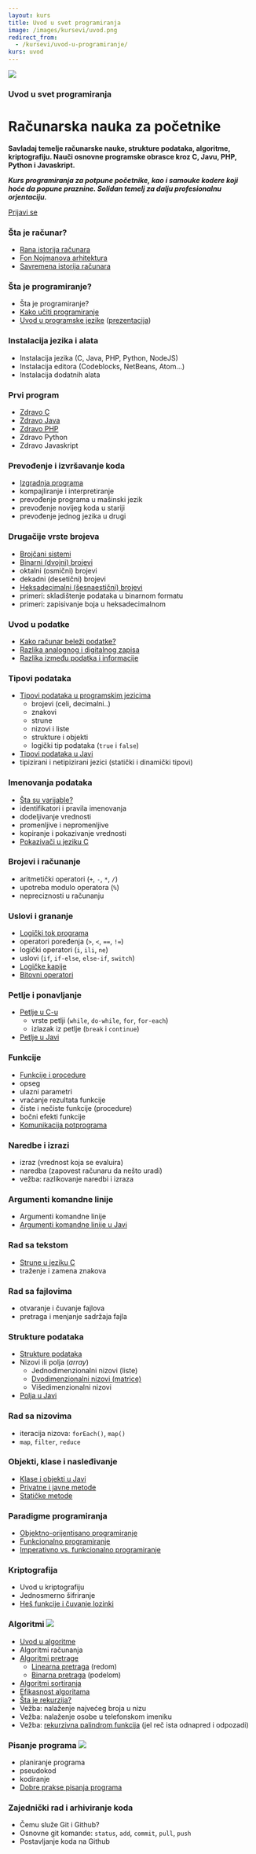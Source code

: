 ```yaml
---
layout: kurs
title: Uvod u svet programiranja
image: /images/kursevi/uvod.png
redirect_from:
  - /kursevi/uvod-u-programiranje/
kurs: uvod
---
```


![]({{page.image}})

### Uvod u svet programiranja
# Računarska nauka za početnike

**Savladaj temelje računarske nauke, strukture podataka, algoritme, kriptografiju. Nauči osnovne programske obrasce kroz C, Javu, PHP, Python i Javaskript.**

***Kurs programiranja za potpune početnike, kao i samouke kodere koji hoće da popune praznine. Solidan temelj za dalju profesionalnu orjentaciju.***

<a href="/kursevi/prijava?kurs=10" class="btn float-right">Prijavi se</a>

### Šta je računar?

- [Rana istorija računara](/rana-istorija-racunara)
- [Fon Nojmanova arhitektura](/fon-nojmanova-arhitektura)
- [Savremena istorija računara](/savremena-istorija-racunara)

### Šta je programiranje?

- Šta je programiranje?
- [Kako učiti programiranje](/programiranje-je-tesko)
- [Uvod u programske jezike](/uvod-u-programske-jezike) ([prezentacija](https://www.slideshare.net/DamjanPavlica/programski-jezici-73018599))

### Instalacija jezika i alata

- Instalacija jezika (C, Java, PHP, Python, NodeJS)
- Instalacija editora (Codeblocks, NetBeans, Atom...)
- Instalacija dodatnih alata

### Prvi program
- [Zdravo C](/zdravo-c)
- [Zdravo Java](/zdravo-java)
- [Zdravo PHP](/uvod-u-php)
- Zdravo Python
- Zdravo Javaskript

### Prevođenje i izvršavanje koda

- [Izgradnja programa](/izgradnja-programa)
- kompajliranje i interpretiranje
- prevođenje programa u mašinski jezik
- prevođenje novijeg koda u stariji
- prevođenje jednog jezika u drugi

### Drugačije vrste brojeva

- [Brojčani sistemi](/brojcani-sistemi)
- [Binarni (dvojni) brojevi](/binarni-brojevi)
- oktalni (osmični) brojevi
- dekadni (desetični) brojevi
- [Heksadecimalni (šesnaestični) brojevi](/heksadecimalni-brojevi)
- primeri: skladištenje podataka u binarnom formatu
- primeri: zapisivanje boja u heksadecimalnom

### Uvod u podatke

- [Kako računar beleži podatke?](/kako-racunar-belezi-podatke)
- [Razlika analognog i digitalnog zapisa](/analogni-i-digitalni-zapis)
- [Razlika između podatka i informacije](/razlika-podaci-informacije)

### Tipovi podataka

- [Tipovi podataka u programskim jezicima](/tipovi-podataka)
  - brojevi (celi, decimalni..)
  - znakovi
  - strune
  - nizovi i liste
  - strukture i objekti
  - logički tip podataka (`true` i `false`)
- [Tipovi podataka u Javi](/java-tipovi-podataka)
- tipizirani i netipizirani jezici (statički i dinamički tipovi)

### Imenovanja podataka
- [Šta su varijable?](/c-varijable)
- identifikatori i pravila imenovanja
- dodeljivanje vrednosti
- promenljive i nepromenljive
- kopiranje i pokazivanje vrednosti
- [Pokazivači u jeziku C](/c-pokazivaci)

### Brojevi i računanje
- aritmetički operatori (`+`, `-`, `*`, `/`)
- upotreba modulo operatora (`%`)
- nepreciznosti u računanju

### Uslovi i grananje
- [Logički tok programa](/programska-logika)
- operatori poređenja (`>`, `<`, `==`, `!=`)
- logički operatori (`i`, `ili`, `ne`)
- uslovi (`if`, `if-else`, `else-if`, `switch`)
- [Logičke kapije](/logicke-kapije)
- [Bitovni operatori](/bitovni-operatori)

### Petlje i ponavljanje

- [Petlje u C-u](/c-petlje)
  - vrste petlji (`while`, `do-while`, `for`, `for-each`)
  - izlazak iz petlje (`break` i `continue`)
- [Petlje u Javi](/java-petlje)

### Funkcije
- [Funkcije i procedure](/funkcije-i-procedure)
- opseg
- ulazni parametri
- vraćanje rezultata funkcije
- čiste i nečiste funkcije (procedure)
- bočni efekti funkcije
- [Komunikacija potprograma](/komunikacija-potprograma)

### Naredbe i izrazi
- izraz (vrednost koja se evaluira)
- naredba (zapovest računaru da nešto uradi)
- vežba: razlikovanje naredbi i izraza

### Argumenti komandne linije

- Argumenti komandne linije
- [Argumenti komandne linije u Javi](/java-argumenti-komandne-linije)

### Rad sa tekstom
- [Strune u jeziku C](/c-strune)
- traženje i zamena znakova

### Rad sa fajlovima
- otvaranje i čuvanje fajlova
- pretraga i menjanje sadržaja fajla

### Strukture podataka

- [Strukture podataka](/strukture-podataka)
- Nizovi ili polja (*array*)
  - Jednodimenzionalni nizovi (liste)
  - [Dvodimenzionalni nizovi (matrice)](/matrice)
  - Višedimenzionalni nizovi
- [Polja u Javi](/java-polja)

### Rad sa nizovima
- iteracija nizova: `forEach()`, `map()`
- `map`, `filter`, `reduce`

### Objekti, klase i nasleđivanje
- [Klase i objekti u Javi](/java-klase-i-objekti)
- [Privatne i javne metode](/kontrola-pristupa)
- [Statičke metode](/java-static)

### Paradigme programiranja

- [Objektno-orijentisano programiranje](/objektno-orijentisano-programiranje)
- [Funkcionalno programiranje](/funkcionalno-programiranje)
- [Imperativno vs. funkcionalno programiranje](/imperativno-vs-funkcionalno-programiranje)

### Kriptografija

- Uvod u kriptografiju
- Jednosmerno šifriranje
- [Heš funkcije i čuvanje lozinki](https://learncryptography.com/hash-functions/what-are-hash-functions)

### Algoritmi [<img src="/images/ui/ikonice/knjiga.svg" class="ikonica-velika">](/ucimo-algoritme/)

- [Uvod u algoritme](/algoritmi-uvod)
- Algoritmi računanja
- [Algoritmi pretrage](/algoritmi-pretrazivanja)
  - [Linearna pretraga](/linearna-pretraga) (redom)
  - [Binarna pretraga](/binarna-pretraga) (podelom)
- [Algoritmi sortiranja](/algoritmi-sortiranja)
- [Efikasnost algoritama](/efikasnost-algoritama)
- [Šta je rekurzija?](/rekurzija)
- Vežba: nalaženje najvećeg broja u nizu
- Vežba: nalaženje osobe u telefonskom imeniku
- Vežba: [rekurzivna palindrom funkcija](https://www.khanacademy.org/computing/computer-science/algorithms/recursive-algorithms/p/challenge-is-a-string-a-palindrome) (jel reč ista odnapred i odpozadi)

### Pisanje programa [<img src="/images/ui/ikonice/knjiga.svg" class="ikonica-velika">](/kursevi/razvoj-softvera/)

- planiranje programa
- pseudokod
- kodiranje
- [Dobre prakse pisanja programa](/dobre-prakse)

### Zajednički rad i arhiviranje koda
- Čemu služe Git i Github?
- Osnovne git komande: `status`, `add`, `commit`, `pull`, `push`
- Postavljanje koda na Github

